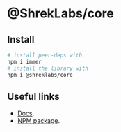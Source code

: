 # @ShrekLabs/core

## Install

```bash
# install peer-deps with
npm i immer
# install the library with
npm i @shreklabs/core
```

## Useful links

- [Docs](https://shreklabs.github.io/core/modules.html).
- [NPM package](https://www.npmjs.com/package/@shreklabs/core).
